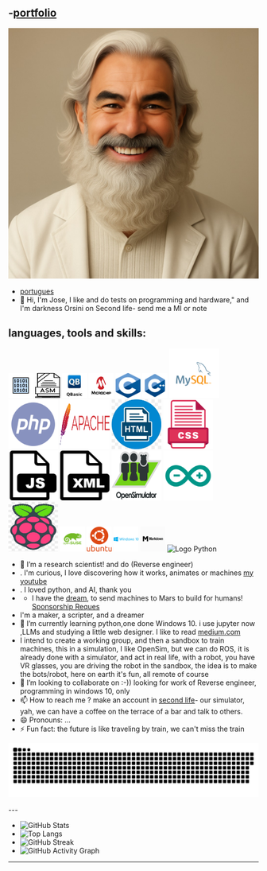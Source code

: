 -[portfolio](https://github.com/0joseDark/portfolio) 
-
![jose](https://github.com/0joseDark/0joseDark/blob/main/assets/my-foto-ChatGPT.jpg)
- [portugues](https://github.com/0joseDark/0joseDark/blob/main/doc-pt/pt-README.md)
- 👋 Hi, I'm Jose, I like and do tests on programming and hardware," and I'm darkness Orsini on Second life- send me a MI or note
## languages, tools and skills:
<img src="https://github.com/0joseDark/0joseDark/blob/main/assets/CODIGO-MAQUNA.jpg" alt="Descrição" width="50" height="50"> <img src="https://github.com/0joseDark/0joseDark/blob/main/assets/asm.jpg" alt="Descrição" width="50" height="50"> <img src="https://github.com/0joseDark/0joseDark/blob/main/assets/qbasic.jpg"  alt="Descrição" width="50" height="50"> <img src="https://github.com/0joseDark/0joseDark/blob/main/assets/Microchip.png" alt="Descrição" width="50" height="50"> <img src="https://github.com/0joseDark/0joseDark/blob/main/assets/c.png" alt="Descrição" width="50" height="50"> <img src="https://github.com/0joseDark/0joseDark/blob/main/assets/cpp.jpg" alt="Descrição" width="50" height="50"> <img src="https://github.com/0joseDark/0joseDark/blob/main/assets/mysql-logo.svg" alt="MySQL Logo" width="100" height="100"> <img src="https://github.com/0joseDark/0joseDark/blob/main/assets/php.svg" alt="php" width="100" height="100"> <img src="https://github.com/0joseDark/0joseDark/blob/main/assets/apache-ico.png" alt="apache" width="100" height="100"> <img src="https://github.com/0joseDark/0joseDark/blob/main/assets/html.jpg" alt="html" width="100" height="100"> <img src="https://github.com/0joseDark/0joseDark/blob/main/assets/css-ico.png" alt="css" width="100" height="100"> <img src="https://github.com/0joseDark/0joseDark/blob/main/assets/js-file-icon.png" alt="javascript" width="100" height="100"> <img src="https://github.com/0joseDark/0joseDark/blob/main/assets/xml.png" alt="xml" width="100" height="100"> <img src="https://github.com/0joseDark/0joseDark/blob/main/assets/Opensimulator_logo200x160.png" alt="opensim" width="100" height="100"> <img src="https://github.com/0joseDark/0joseDark/blob/main/assets/arduino.png" width="100" height="100"> <img src="https://github.com/0joseDark/0joseDark/blob/main/assets/raspberry-pi-icon.jpg" alt="raspberry pi" width="100" height="100"> <img src="https://github.com/0joseDark/my-python-book/blob/main/imagens/opensuse.png" alt="opensuse" width="50" height="50"> <img src="https://github.com/0joseDark/my-python-book/blob/main/imagens/ubuntu.png" alt="ubuntu" width="50" height="50"> <img src="https://github.com/0joseDark/my-python-book/blob/main/imagens/windows-10-logo.svg" alt="windows 10" width="50" height="50"> <img src="https://github.com/0joseDark/0joseDark/blob/main/assets/markdown-ico-1.png" alt="Markdown" width="50" height="50">  ![Logo Python](https://www.python.org/static/community_logos/python-logo.png)

- 👀 I’m a research scientist! and do (Reverse engineer)
-  . I'm curious, I love discovering how it works, animates or machines
  [my youtube](https://www.youtube.com/@jose33206)
-  . I loved python, and AI, thank you
- - I have the [dream](https://github.com/0joseDark/dream/blob/main/doc-en/en-README.md), to send machines to Mars to build for humans! [Sponsorship Reques](https://github.com/0joseDark/0joseDark/blob/main/doc-en/Sponsorship-Request.md)
 - I'm a maker, a scripter, and a dreamer
- 🌱 I’m currently learning python,one done Windows 10. i use jupyter now ,LLMs and studying a little web designer. I like to read [medium.com](https://medium.com)
- I intend to create a working group, and then a sandbox to train machines, this in a simulation, I like OpenSim, but we can do ROS, it is already done with a simulator, and act in real life, with a robot, you have VR glasses, you are driving the robot in the sandbox, the idea is to make the bots/robot, here on earth it's fun, all remote of course
- 💞️ I’m looking to collaborate on :-)) looking for work of Reverse engineer, programming in windows 10, only
- 📫 How to reach me ? make an account in [second life](https://secondlife.com/)- our simulator, yah, we can have a coffee on the terrace of a bar and talk to others.
- 😄 Pronouns: ...
- ⚡ Fun fact: the future is like traveling by train, we can't miss the train

<p align="center">
 <img width="1000" src="assets/snake.svg" alt="snake"/>
</p>
---

- ![GitHub Stats](https://github-readme-stats.vercel.app/api?username=0joseDark&show_icons=true&theme=radical)
- ![Top Langs](https://github-readme-stats.vercel.app/api/top-langs/?username=0joseDark&layout=compact&theme=radical)
- ![GitHub Streak](https://streak-stats.demolab.com?user=0joseDark&theme=radical&hide_border=true)
- ![GitHub Activity Graph](https://github-readme-activity-graph.vercel.app/graph?username=0joseDark&theme=radical)
---
<!---
0joseDark/0joseDark is a ✨ special ✨ repository because its `README.md` (this file) appears on your GitHub profile.
You can click the Preview link to take a look at your changes.
--->
